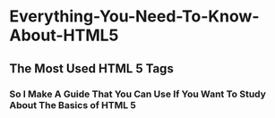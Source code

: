 # Everything-You-Need-To-Know-About-HTML5

## The Most Used HTML 5 Tags 
### So I Make A Guide That You Can Use If You Want To Study About The Basics of HTML 5
